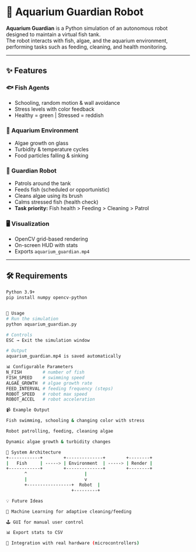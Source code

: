 # 🐠 Aquarium Guardian Robot

**Aquarium Guardian** is a Python simulation of an autonomous robot designed to maintain a virtual fish tank.  
The robot interacts with fish, algae, and the aquarium environment, performing tasks such as feeding, cleaning, and health monitoring.

---

## ✨ Features

### 🐟 Fish Agents
- Schooling, random motion & wall avoidance  
- Stress levels with color feedback  
- Healthy = green | Stressed = reddish  

### 🌊 Aquarium Environment
- Algae growth on glass  
- Turbidity & temperature cycles  
- Food particles falling & sinking  

### 🤖 Guardian Robot
- Patrols around the tank  
- Feeds fish (scheduled or opportunistic)  
- Cleans algae using its brush  
- Calms stressed fish (health check)  
- **Task priority:** Fish health > Feeding > Cleaning > Patrol  

### 🖥 Visualization
- OpenCV grid-based rendering  
- On-screen HUD with stats  
- Exports `aquarium_guardian.mp4`  

---

## 🛠 Requirements

```bash
Python 3.9+
pip install numpy opencv-python


🚀 Usage
# Run the simulation
python aquarium_guardian.py

# Controls
ESC → Exit the simulation window

# Output
aquarium_guardian.mp4 is saved automatically

📊 Configurable Parameters
N_FISH        # number of fish
FISH_SPEED    # swimming speed
ALGAE_GROWTH  # algae growth rate
FEED_INTERVAL # feeding frequency (steps)
ROBOT_SPEED   # robot max speed
ROBOT_ACCEL   # robot acceleration

📹 Example Output

Fish swimming, schooling & changing color with stress

Robot patrolling, feeding, cleaning algae

Dynamic algae growth & turbidity changes

📐 System Architecture
+------------+        +--------------+        +--------+
|   Fish     | -----> | Environment  | -----> | Render |
+------------+        +--------------+        +--------+
       ^                      |
       |                      v
       +-----------------+  Robot  |
                         +---------+

💡 Future Ideas

🤖 Machine Learning for adaptive cleaning/feeding

🕹 GUI for manual user control

📊 Export stats to CSV

🔌 Integration with real hardware (microcontrollers)
